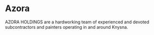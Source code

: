 # Azora
AZORA HOLDINGS are a hardworking team of experienced  and devoted subcontractors and painters operating in and  around Knysna.
